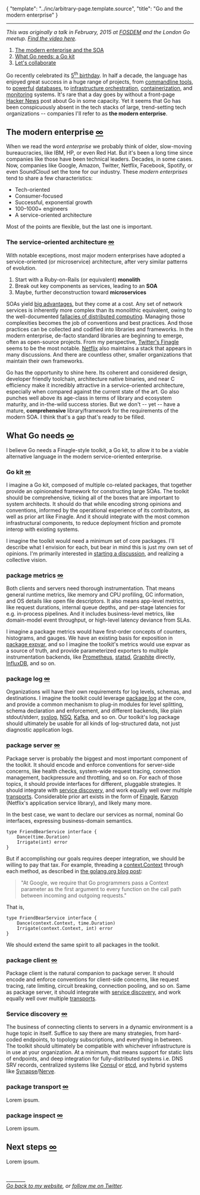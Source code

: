 {
	"template": "../inc/arbitrary-page.template.source",
	"title": "Go and the modern enterprise"
}

---

_This was originally a talk in February, 2015 at [FOSDEM](http://www.fosdem.org) and the London Go meetup.
[Find the video here](#)._

1. [The modern enterprise and the SOA](#the-modern-enterprise)
1. [What Go needs: a Go kit](#what-go-needs)
1. [Let's collaborate](#next-steps)

Go recently celebrated its [5<sup>th</sup> birthday](http://blog.golang.org/5years).
In half a decade, the language has enjoyed great success in a huge range of projects, from
 [commandline tools](https://github.com/tsenart/vegeta), to
 [powerful](https://github.com/boltdb/bolt)
 [databases](https://github.com/soundcloud/roshi), to
 [infrastructure orchestration](https://github.com/hashicorp/terraform),
 [containerization](https://github.com/docker), and
 [monitoring](https://github.com/prometheus/prometheus) systems.
It's rare that a day goes by without a front-page [Hacker News](http://news.ycombinator.com) post about Go in some capacity.
Yet it seems that Go has been conspicuously absent in the tech stacks of large, trend-setting tech organizations -- companies I'll refer to as **the modern enterprise**.

<a name="the-modern-enterprise"></a>
## The modern enterprise <a class="lite" href="#the-modern-enterprise">&#8734;</a>

When we read the word _enterprise_ we probably think of older, slow-moving bureaucracies, like IBM, HP, or even Red Hat.
But it's been a long time since companies like those have been technical leaders. Decades, in some cases.
Now, companies like Google, Amazon, Twitter, Netflix, Facebook, Spotify, or even SoundCloud set the tone for our industry.
These _modern enterprises_ tend to share a few characteristics:

- Tech-oriented
- Consumer-focused
- Successful, exponential growth
- 100&ndash;1000+ engineers
- A service-oriented architecture

Most of the points are flexible, but the last one is important.

<a name="the-service-oriented-architecture"></a>
### The service-oriented architecture <a class="lite" href="#the-service-oriented-architecture">&#8734;</a>

With notable exceptions, most major modern enterprises have adopted a service-oriented (or microservice) architecture,
 after very similar patterns of evolution.

1. Start with a Ruby-on-Rails (or equivalent) **monolith**
1. Break out key components as services, leading to an **SOA**
1. Maybe, further deconstruction toward **microservices**

SOAs yield
 [big advantages](https://en.wikipedia.org/wiki/Service-oriented_architecture#Organizational_benefits),
 but they come at a cost.
Any set of network services is inherently more complex than its monolithic equivalent, owing to the well-documented
 [fallacies of distributed computing](https://en.wikipedia.org/wiki/Fallacies_of_distributed_computing).
Managing those complexities becomes the job of conventions and best practices.
And those practices can be collected and codified into libraries and frameworks.
In the modern enterprise, de-facto standard libraries are beginning to emerge, often as open-source projects.
From my perspective,
 [Twitter's Finagle](https://twitter.github.io/finagle) seems to be the most notable.
 [Netflix](https://netflix.github.io/) also maintains a stack that appears in many discussions.
And there are countless other, smaller organizations that maintain their own frameworks.

Go has the opportunity to shine here.
Its coherent and considered design, developer friendly toolchain, architecture native binaries, and near C efficiency
 make it incredibly attractive in a service-oriented architecture,
  especially when compared against the current state of the art.
Go also punches well above its age-class in terms of library and ecosystem maturity, and in-the-wild success stories.
But we don't -- yet -- have a mature, **comprehensive** library/framework for the requirements of the modern SOA.
I think that's a gap that's ready to be filled.

<a name="what-go-needs"></a>
## What Go needs <a class="lite" href="#what-go-needs">&#8734;</a>

I believe Go needs a Finagle-style toolkit, a Go kit, to allow it to be a viable alternative language in the modern service-oriented enterprise.

<a name="go-kit"></a>
### Go kit <a class="lite" href="#go-kit">&#8734;</a>

I imagine a Go kit, composed of multiple co-related packages, that together
 provide an opinionated framework for constructing large SOAs.
The toolkit should be comprehensive, ticking all of the boxes that are important to system architects.
It should do that while encoding strong opinions and conventions,
 informed by the operational experience of its contributors,
 as well as prior art like Finagle.
And it should integrate with the most common infrastructural components,
 to reduce deployment friction and promote interop with existing systems.

I imagine the toolkit would need a minimum set of core packages.
I'll describe what I envision for each, but bear in mind this is just my own set of opinions.
I'm primarily interested in [starting a discussion](#next-steps), and realizing a collective vision.

<a name="package-metrics"></a>
### package metrics <a class="lite" href="#package-metrics">&#8734;</a>

Both clients and servers need thorough instrumentation.
That means general runtime metrics, like memory and CPU profiling, GC information, and OS details like open file descriptors.
It also means app-level metrics, like request durations, internal queue depths,
 and per-stage latencies for e.g. in-process pipelines.
And it includes business-level metrics, like domain-model event throughput, or high-level latency deviance from SLAs.

I imagine a package metrics would have first-order concepts of counters, histograms, and gauges.
We have an existing basis for exposition in [package expvar](http://golang.org/pkg/expvar),
 and so I imagine the toolkit's metrics would use expvar as a source of truth,
 and provide parameterized exporters to multiple instrumentation backends, like
 [Prometheus](http://prometheus.io),
 [statsd](https://github.com/etsy/statsd),
 [Graphite](http://graphite.readthedocs.org/en/latest) directly,
 [InfluxDB](http://influxdb.com), and so on.

<a name="package-log"></a>
### package log <a class="lite" href="#package-log">&#8734;</a>

Organizations will have their own requirements for log levels, schemas, and destinations.
I imagine the toolkit could leverage [package log](http://golang.org/pkg/log) at the core,
 and provide a common mechanism to plug-in modules for level splitting, schema declaration and enforcement,
  and different backends, like plain stdout/stderr,
  [syslog](http://golang.org/pkg/log/syslog),
  [NSQ](https://github.com/bitly/nsq),
  [Kafka](https://kafka.apache.org),
  and so on.
Our toolkit's log package should ultimately be usable for all kinds of log-structured data,
 not just diagnostic application logs.

<a name="package-server"></a>
### package server <a class="lite" href="#package-server">&#8734;</a>

Package server is probably the biggest and most important component of the toolkit.
It should encode and enforce conventions for server-side concerns, like
 health checks, system-wide request tracing, connection management, backpressure and throttling, and so on.
For each of those topics, it should provide interfaces for different, pluggable strategies.
It should integrate with [service discovery](#service-discovery),
 and work equally well over multiple [transports](#package-transport).
Considerable prior art exists in the form of
 [Finagle](https://twitter.github.io/finagle),
 [Karyon](https://github.com/Netflix/karyon) (Netflix's application service library),
 and likely many more.

In the best case, we want to declare our services as normal, nominal Go interfaces,
 expressing business-domain semantics.

    type FriendBearService interface {
        Dance(time.Duration)
        Irrigate(int) error
    }

But if accomplishing our goals requires deeper integration, we should be willing to pay that tax.
For example, threading a
 [context.Context](http://godoc.org/golang.org/x/net/context) through each method, as described in
 [the golang.org blog post](http://blog.golang.org/context):

> "At Google, we require that Go programmers pass a Context
> parameter as the first argument to every function on the
> call path between incoming and outgoing requests."

That is,

    type FriendBearService interface {
        Dance(context.Context, time.Duration)
        Irrigate(context.Context, int) error
    }

We should extend the same spirit to all packages in the toolkit.

<a name="package-client"></a>
### package client <a class="lite" href="#package-client">&#8734;</a>

Package client is the natural companion to package server.
It should encode and enforce conventions for client-side concerns,
 like request tracing, rate limiting, circuit breaking, connection pooling, and so on.
Same as package server, it should integrate with [service discovery](#service-discovery),
 and work equally well over multiple [transports](#package-transport).

<a name="service-discovery"></a>
### Service discovery <a class="lite" href="#service-discovery">&#8734;</a>

The business of connecting clients to servers in a dynamic environment is a huge topic in itself.
Suffice to say there are many strategies, from hard-coded endpoints, to topology subscriptions, and everything in between.
The toolkit should ultimately be compatible with whichever infrastructure is in use at your organization.
At a minimum, that means support for static lists of endpoints,
 and deep integration for fully-distributed systems i.e. DNS SRV records,
 centralized systems like [Consul](http://consul.io) or [etcd](https://github.com/coreos/etcd),
 and hybrid systems like [Synapse](https://github.com/airbnb/synapse)/[Nerve](https://github.com/airbnb/nerve).

<a name="package-transport"></a>
### package transport <a class="lite" href="#package-transport">&#8734;</a>

Lorem ipsum.

<a name="package-inspect"></a>
### package inspect <a class="lite" href="#package-inspect">&#8734;</a>

Lorem ipsum.

<a name="next-steps"></a>
## Next steps <a class="lite" href="#next-steps">&#8734;</a>

Lorem ipsum.

<br>________<br>*[Go back to my website](/), or [follow me on Twitter](http://twitter.com/peterbourgon).*
